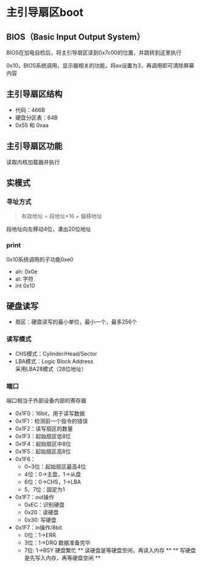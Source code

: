 # 主引导扇区boot
## BIOS（Basic Input Output System）
BIOS在加电自检后，将主引导扇区读到0x7c00的位置，并跳转到这里执行

0x10，BIOS系统调用，显示器相关的功能，将ax设置为3，再调用即可清除屏幕内容

## 主引导扇区结构
- 代码：466B
- 硬盘分区表：64B
- 0x55 和 0xaa

## 主引导扇区功能
读取内核加载器并执行

## 实模式
### 寻址方式 
> 有效地址 = 段地址*16 + 偏移地址

段地址向左移动4位，凑出20位地址

### print
0x10系统调用的子功能0xe0
- ah: 0x0e
- al: 字符
- int 0x10  

## 硬盘读写
- 扇区：硬盘读写的最小单位，最小一个，最多256个  

### 读写模式
- CHS模式：Cylinder/Head/Sector
- LBA模式：Logic Block Address  
采用LBA28模式（28位地址）
### 端口
端口相当于外部设备内部的寄存器  
- 0x1F0：16bit，用于读写数据
- 0x1F1：检测前一个指令的错误
- 0x1F2：读写扇区的数量
- 0x1F3：起始扇区低8位
- 0x1F4：起始扇区中8位
- 0x1F5：起始扇区高8位
- 0x1F6：
    - 0~3位：起始扇区最高4位
    - 4位：0->主盘，1->从盘
    - 6位：0->CHS，1->LBA
    - 5、7位：固定为1
- 0x1F7：out操作
    - 0xEC：识别硬盘
    - 0x20：读硬盘
    - 0x30: 写硬盘
- 0x1F7：in操作/8bit
    - 0位：1->ERR
    - 3位：1->DRQ 数据准备完毕
    - 7位: 1->BSY 硬盘繁忙
** 读硬盘是等硬盘空闲，再读入内存 **
** 写硬盘是先写入内存，再等硬盘空闲 **




